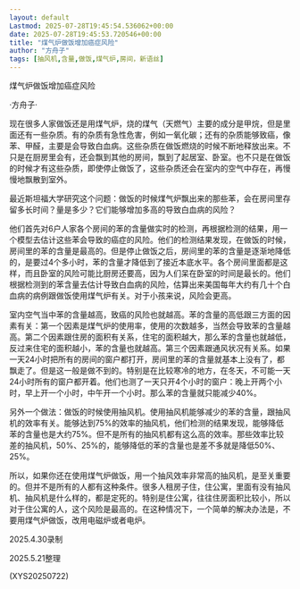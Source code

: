 ```yaml
---
layout: default
Lastmod: 2025-07-28T19:45:54.536062+00:00
date: 2025-07-28T19:45:53.720546+00:00
title: "煤气炉做饭增加癌症风险"
author: "方舟子"
tags: [抽风机,含量,做饭,煤气炉,房间，新语丝]
---
```


煤气炉做饭增加癌症风险

·方舟子·

现在很多人家做饭还是用煤气炉，烧的煤气（天燃气）主要的成分是甲烷，但是里面还有一些杂质。有的杂质有急性危害，例如一氧化碳；还有的杂质能够致癌，像苯、甲醛，主要是会导致白血病。这些杂质在做饭燃烧的时候不断地释放出来。不只是在厨房里会有，还会飘到其他的房间，飘到了起居室、卧室。也不只是在做饭的时候才有这些杂质，即使停止做饭了，这些杂质还会在室内的空气中存在，再慢慢地飘散到室外。

最近斯坦福大学研究这个问题：做饭的时候煤气炉飘出来的那些苯，会在房间里存留多长时间？量是多少？它们能够增加多高的导致白血病的风险？

他们首先对6户人家各个房间的苯的含量做实时的检测，再根据检测的结果，用一个模型去估计这些苯会导致的癌症的风险。他们的检测结果发现，在做饭的时候，房间里的苯的含量是最高的。但是停止做饭之后，房间里的苯的含量是逐渐地降低的，是要过4个多小时，苯的含量才降低到了接近本底水平。各个房间里面都是这样，而且卧室的风险可能比厨房还要高，因为人们呆在卧室的时间是最长的。他们根据检测到的苯含量去估计导致白血病的风险，估算出来美国每年大约有几十个白血病的病例跟做饭使用煤气炉有关。对于小孩来说，风险会更高。

室内空气当中苯的含量越高，致癌的风险也就越高。苯的含量的高低跟三方面的因素有关：第一个因素是煤气炉的使用率，使用的次数越多，当然会导致苯的含量越高。第二个因素跟住房的面积有关系，住宅的面积越大，那么苯的含量也就越低，反过来住宅的面积越小，苯的含量也就越高。第三个因素跟通风状况有关系。如果一天24小时把所有的房间的窗户都打开，房间里的苯的含量就基本上没有了，都飘走了。但是这一般是做不到的。特别是在比较寒冷的地方，在冬天，不可能一天24小时所有的窗户都开着。他们也测了一天只开4个小时的窗户：晚上开两个小时，早上开一个小时，中午开一个小时。那么苯的含量就只能减少40%。

另外一个做法：做饭的时候使用抽风机。使用抽风机能够减少的苯的含量，跟抽风机的效率有关。能够达到75%的效率的抽风机，他们检测的结果发现，能够降低苯的含量也是大约75%。但不是所有的抽风机都有这么高的效率。那些效率比较差的抽风机，50%、25%的，能够降低的苯的含量也是差不多就是降低50%、25%。

所以，如果你还在使用煤气炉做饭，用一个抽风效率非常高的抽风机，是至关重要的。但并不是所有的人都有这种条件。很多人租房子住，住公寓，里面有没有抽风机、抽风机是什么样的，都是定死的。特别是住公寓，往往住房面积比较小，所以对于住公寓的人，这个风险是最高的。在这种情况下，一个简单的解决办法是，不要用煤气炉做饭，改用电磁炉或者电炉。

2025.4.30录制

2025.5.21整理

(XYS20250722)

